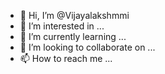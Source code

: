 - 👋 Hi, I’m @Vijayalakshmmi
- 👀 I’m interested in ...
- 🌱 I’m currently learning ...
- 💞️ I’m looking to collaborate on ...
- 📫 How to reach me ...

<!---
Vijayalakshmmi/Vijayalakshmmi is a ✨ special ✨ repository because its `README.md` (this file) appears on your GitHub profile.
You can click the Preview link to take a look at your changes.
--->
